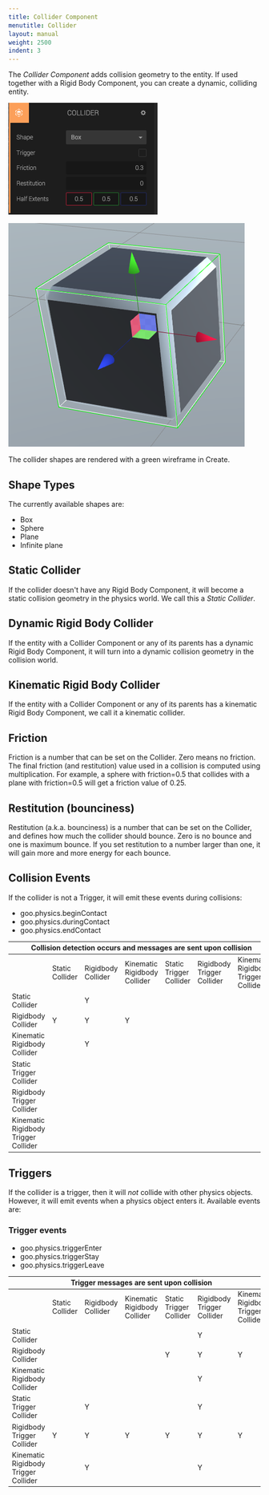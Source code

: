 ```yaml
---
title: Collider Component
menutitle: Collider
layout: manual
weight: 2500
indent: 3
---
```

The *Collider Component* adds collision geometry to the entity. If used together with a Rigid Body Component, you can create a dynamic, colliding entity.

![](collider-component-panel.png)

![](box-collider-on-mesh.png)

The collider shapes are rendered with a green wireframe in Create.


## Shape Types

The currently available shapes are:

* Box
* Sphere
* Plane
* Infinite plane


## Static Collider

If the collider doesn't have any Rigid Body Component, it will become a static collision geometry in the physics world. We call this a *Static Collider*.

## Dynamic Rigid Body Collider

If the entity with a Collider Component or any of its parents has a dynamic Rigid Body Component, it will turn into a dynamic collision geometry in the collision world.

## Kinematic Rigid Body Collider

If the entity with a Collider Component or any of its parents has a kinematic Rigid Body Component, we call it a kinematic collider.


## Friction

Friction is a number that can be set on the Collider. Zero means no friction. The final friction (and restitution) value used in a collision is computed using multiplication. For example, a sphere with friction=0.5 that collides with a plane with friction=0.5 will get a friction value of 0.25.

## Restitution (bounciness)

Restitution (a.k.a. bounciness) is a number that can be set on the Collider, and defines how much the collider should bounce. Zero is no bounce and one is maximum bounce. If you set restitution to a number larger than one, it will gain more and more energy for each bounce.

## Collision Events

If the collider is not a Trigger, it will emit these events during collisions:

* goo.physics.beginContact
* goo.physics.duringContact
* goo.physics.endContact

<table class="table table-bordered">
<thead>
<tr>
	<th colspan="7">
		Collision detection occurs and messages are sent upon collision
	</th>
</tr>
</thead>

<tbody>
<tr>
	<td></td>
	<td>Static Collider</td>
	<td>Rigidbody Collider</td>
	<td>Kinematic Rigidbody Collider</td>
	<td>Static Trigger Collider</td>
	<td>Rigidbody Trigger Collider</td>
	<td>Kinematic Rigidbody Trigger Collider</td>
</tr>
<tr>
	<td>Static Collider</td>
	<td></td>
	<td>Y</td>
	<td></td>
	<td></td>
	<td></td>
	<td></td>
</tr>
<tr>
	<td>Rigidbody Collider</td>
	<td>Y</td>
	<td>Y</td>
	<td>Y</td>
	<td></td>
	<td></td>
	<td></td>
</tr>
<tr>
	<td>Kinematic Rigidbody Collider</td>
	<td></td>
	<td>Y</td>
	<td></td>
	<td></td>
	<td></td>
	<td></td>
</tr>
<tr>
	<td>Static Trigger Collider</td>
	<td></td>
	<td></td>
	<td></td>
	<td></td>
	<td></td>
	<td></td>
</tr>
<tr>
	<td>Rigidbody Trigger Collider</td>
	<td></td>
	<td></td>
	<td></td>
	<td></td>
	<td></td>
	<td></td>
</tr>
<tr>
	<td>Kinematic Rigidbody Trigger Collider</td>
	<td></td>
	<td></td>
	<td></td>
	<td></td>
	<td></td>
	<td></td>
</tr>
</tbody>
</table>


## Triggers

If the collider is a trigger, then it will *not* collide with other physics objects. However, it will emit events when a physics object enters it. Available events are:

### Trigger events

* goo.physics.triggerEnter
* goo.physics.triggerStay
* goo.physics.triggerLeave

<table class="table table-bordered">
<thead>
<tr>
	<th colspan="7">
		Trigger messages are sent upon collision
	</th>
</tr>
</thead>

<tbody>
<tr>
	<td></td>
	<td>Static Collider</td>
	<td>Rigidbody Collider</td>
	<td>Kinematic Rigidbody Collider</td>
	<td>Static Trigger Collider</td>
	<td>Rigidbody Trigger Collider</td>
	<td>Kinematic Rigidbody Trigger Collider</td>
</tr>
<tr>
	<td>Static Collider</td>
	<td></td>
	<td></td>
	<td></td>
	<td></td>
	<td>Y</td>
	<td><!-- TODO --></td>
</tr>
<tr>
	<td>Rigidbody Collider</td>
	<td></td>
	<td></td>
	<td></td>
	<td>Y</td>
	<td>Y</td>
	<td>Y</td>
</tr>
<tr>
	<td>Kinematic Rigidbody Collider</td>
	<td></td>
	<td></td>
	<td></td>
	<td><!-- todo --></td>
	<td>Y</td>
	<td><!-- todo --></td>
</tr>
<tr>
	<td>Static Trigger Collider</td>
	<td></td>
	<td>Y</td>
	<td><!-- todo --></td>
	<td></td>
	<td>Y</td>
	<td><!-- todo --></td>
</tr>
<tr>
	<td>Rigidbody Trigger Collider</td>
	<td>Y</td>
	<td>Y</td>
	<td>Y</td>
	<td>Y</td>
	<td>Y</td>
	<td>Y</td>
</tr>
<tr>
	<td>Kinematic Rigidbody Trigger Collider</td>
	<td><!-- todo --></td>
	<td>Y</td>
	<td><!-- todo --></td>
	<td><!-- todo --></td>
	<td>Y</td>
	<td><!-- todo --></td>
</tr>
</tbody>
</table>

